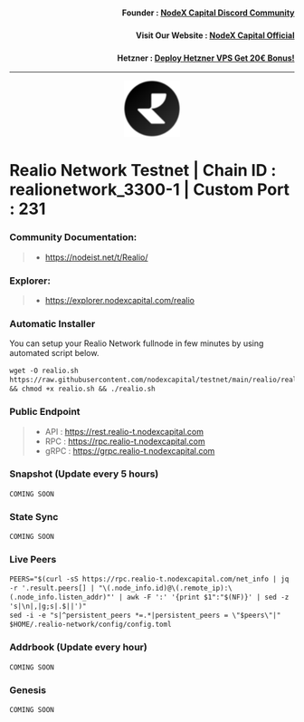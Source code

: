 <h3><p style="font-size:14px" align="right">Founder :
<a href="https://discord.gg/nodexcapital" target="_blank">NodeX Capital Discord Community</a></p></h3>
<h3><p style="font-size:14px" align="right">Visit Our Website :
<a href="https://discord.gg/nodexcapital" target="_blank">NodeX Capital Official</a></p></h3>
<h3><p style="font-size:14px" align="right">Hetzner :
<a href="https://hetzner.cloud/?ref=bMTVi7dcwSgA" target="_blank">Deploy Hetzner VPS Get 20€ Bonus!</a></h3>
<hr>

<p align="center">
  <img height="100" height="auto" src="https://raw.githubusercontent.com/Nodeist/Kurulumlar/main/logos/realio.png">
</p>

# Realio Network Testnet | Chain ID : realionetwork_3300-1 | Custom Port : 231

### Community Documentation:
>- https://nodeist.net/t/Realio/

### Explorer:
>-  https://explorer.nodexcapital.com/realio

### Automatic Installer
You can setup your Realio Network fullnode in few minutes by using automated script below.
```
wget -O realio.sh https://raw.githubusercontent.com/nodexcapital/testnet/main/realio/realio.sh && chmod +x realio.sh && ./realio.sh
```
### Public Endpoint

>- API : https://rest.realio-t.nodexcapital.com
>- RPC : https://rpc.realio-t.nodexcapital.com
>- gRPC : https://grpc.realio-t.nodexcapital.com

### Snapshot (Update every 5 hours)
```
COMING SOON
```

### State Sync
```
COMING SOON
```

### Live Peers
```
PEERS="$(curl -sS https://rpc.realio-t.nodexcapital.com/net_info | jq -r '.result.peers[] | "\(.node_info.id)@\(.remote_ip):\(.node_info.listen_addr)"' | awk -F ':' '{print $1":"$(NF)}' | sed -z 's|\n|,|g;s|.$||')"
sed -i -e "s|^persistent_peers *=.*|persistent_peers = \"$peers\"|" $HOME/.realio-network/config/config.toml
```
### Addrbook (Update every hour)
```
COMING SOON
```
### Genesis
```
COMING SOON
```
